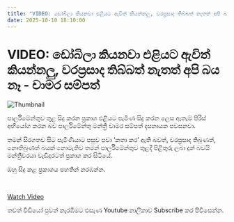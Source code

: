```yaml
---
title: "VIDEO: ඩෝබිලා කියනවා එළියට ඇවිත් කියන්නලු, වරප්‍රසාද තිබ්බත් නැතත් අපි බය නෑ - චාමර සම්පත්"
date: 2025-10-10 18:10:00
---
```


# VIDEO: ඩෝබිලා කියනවා එළියට ඇවිත් කියන්නලු, වරප්‍රසාද තිබ්බත් නැතත් අපි බය නෑ - චාමර සම්පත්

![Thumbnail](https://helakuru.sgp1.cdn.digitaloceanspaces.com/esana/images/lib/chamara-video-hj.jpg)

පාර්ලිමේන්තුව තුළ සිදු කරන ප්‍රකාශ එළියට පැමිණ සිදු කරන ලෙස ඇතැම් පිරිස් අභියෝග කරන බව පාර්ලිමේන්තු මන්ත්‍රී චාමර සම්පත් දසනායක පවසනවා.

තමන් සිරගතව සිට පැමිණියාට පසුව පවා ‘කතා කර’ ඇති බවත්, වරප්‍රසාද තිබුණත්, නොතිබුණත් බයක් නොමැතිව තමන් පාර්ලිමේන්තුව තුළදී පිළිතුරු ලබා දුන් බවයි මන්ත්‍රීවරයා වැඩිදුරටත් ප්‍රකාශ කර සිටියේ.

ඔහු සිදු කළ ප්‍රකාශය පහතින් නරඹන්න.

 

[Watch Video](https://youtube.com/embed/KUPrt4uVZbQ)

තවත් වීඩියෝ පුවත් නැරඹීමට එසැණ Youtube නාලිකාව Subscribe කර පිවිසෙන්න.

